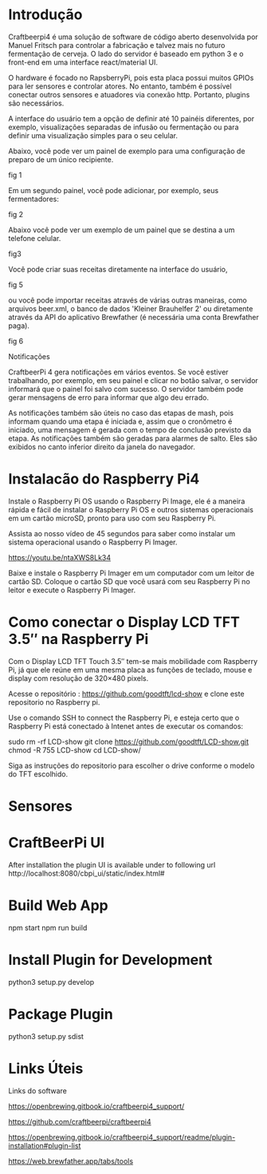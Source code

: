 # Introdução 

Craftbeerpi4 é uma solução de software de código aberto desenvolvida por Manuel Fritsch para controlar a fabricação e talvez mais no futuro fermentação de cerveja. O lado do servidor é baseado em python 3 e o front-end em uma interface react/material UI. 

O hardware é focado no RapsberryPi, pois esta placa possui muitos GPIOs para ler sensores e controlar atores. No entanto, também é possível conectar outros sensores e atuadores via conexão http. Portanto, plugins são necessários.

A interface do usuário tem a opção de definir até 10 painéis diferentes, por exemplo, visualizações separadas de infusão ou fermentação ou para definir uma visualização simples para o seu celular.

Abaixo, você pode ver um painel de exemplo para uma configuração de preparo de um único recipiente.

fig 1

Em um segundo painel, você pode adicionar, por exemplo, seus fermentadores:

fig 2

Abaixo você pode ver um exemplo de um painel que se destina a um telefone celular.

fig3

Você pode criar suas receitas diretamente na interface do usuário,

fig 5

ou você pode importar receitas através de várias outras maneiras, como arquivos beer.xml, o banco de dados 'Kleiner Brauhelfer 2' ou diretamente através da API do aplicativo Brewfather (é necessária uma conta Brewfather paga).

fig 6

Notificações

CraftbeerPi 4 gera notificações em vários eventos. Se você estiver trabalhando, por exemplo, em seu painel e clicar no botão salvar, o servidor informará que o painel foi salvo com sucesso. O servidor também pode gerar mensagens de erro para informar que algo deu errado. 

As notificações também são úteis no caso das etapas de mash, pois informam quando uma etapa é iniciada e, assim que o cronômetro é iniciado, uma mensagem é gerada com o tempo de conclusão previsto da etapa. As notificações também são geradas para alarmes de salto. Eles são exibidos no canto inferior direito da janela do navegador.


# Instalacão do Raspberry Pi4

Instale o Raspberry Pi OS usando o Raspberry Pi Image, ele  é a maneira rápida e fácil de instalar o Raspberry Pi OS e outros sistemas operacionais em um cartão microSD, pronto para uso com seu Raspberry Pi. 

Assista ao nosso vídeo de 45 segundos para saber como instalar um sistema operacional usando o Raspberry Pi Imager.

https://youtu.be/ntaXWS8Lk34

Baixe e instale o Raspberry Pi Imager em um computador com um leitor de cartão SD. Coloque o cartão SD que você usará com seu Raspberry Pi no leitor e execute o Raspberry Pi Imager.

# Como conectar o Display LCD TFT 3.5″ na Raspberry Pi

Com o Display LCD TFT Touch 3.5″ tem-se mais mobilidade com Raspberry Pi, já que ele reúne em uma mesma placa as funções de teclado, mouse e display com resolução de 320×480 pixels. 

Acesse o repositório : https://github.com/goodtft/lcd-show   e  clone este repositorio no Raspberry pi. 

Use o comando SSH to connect the Raspberry Pi, e esteja certo que o Raspberry Pi está conectado à Intenet antes de executar os comandos:

sudo rm -rf LCD-show
git clone https://github.com/goodtft/LCD-show.git
chmod -R 755 LCD-show
cd LCD-show/

Siga as instruções do repositorio para escolher o drive conforme o modelo do TFT escolhido.

# Sensores


# CraftBeerPi UI 

After installation the plugin UI is available under to following url
http://localhost:8080/cbpi_ui/static/index.html#

# Build Web App

npm start 
npm run build

# Install Plugin for Development

python3 setup.py develop

# Package Plugin 

python3 setup.py sdist


# Links Úteis

Links do software

https://openbrewing.gitbook.io/craftbeerpi4_support/

https://github.com/craftbeerpi/craftbeerpi4

https://openbrewing.gitbook.io/craftbeerpi4_support/readme/plugin-installation#plugin-list 

https://web.brewfather.app/tabs/tools


